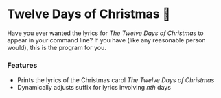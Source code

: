 # Twelve Days of Christmas :christmas_tree:
Have you ever wanted the lyrics for *The Twelve Days of Christmas* to appear in your command line? If you have (like any reasonable person would), this is the program for you.

### Features
- Prints the lyrics of the Christmas carol *The Twelve Days of Christmas*
- Dynamically adjusts suffix for lyrics involving *nth* days